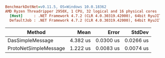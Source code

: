 ``` ini

BenchmarkDotNet=v0.11.5, OS=Windows 10.0.18362
AMD Ryzen Threadripper 2950X, 1 CPU, 32 logical and 16 physical cores
  [Host]     : .NET Framework 4.7.2 (CLR 4.0.30319.42000), 64bit RyuJIT-v4.8.4042.0
  DefaultJob : .NET Framework 4.7.2 (CLR 4.0.30319.42000), 64bit RyuJIT-v4.8.4042.0


```
|                Method |     Mean |     Error |    StdDev |
|---------------------- |---------:|----------:|----------:|
|      DasSimpleMessage | 4.382 us | 0.0300 us | 0.0266 us |
| ProtoNetSimpleMessage | 1.222 us | 0.0083 us | 0.0074 us |

